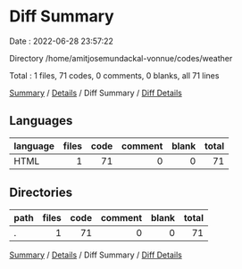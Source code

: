 # Diff Summary

Date : 2022-06-28 23:57:22

Directory /home/amitjosemundackal-vonnue/codes/weather

Total : 1 files,  71 codes, 0 comments, 0 blanks, all 71 lines

[Summary](results.md) / [Details](details.md) / Diff Summary / [Diff Details](diff-details.md)

## Languages
| language | files | code | comment | blank | total |
| :--- | ---: | ---: | ---: | ---: | ---: |
| HTML | 1 | 71 | 0 | 0 | 71 |

## Directories
| path | files | code | comment | blank | total |
| :--- | ---: | ---: | ---: | ---: | ---: |
| . | 1 | 71 | 0 | 0 | 71 |

[Summary](results.md) / [Details](details.md) / Diff Summary / [Diff Details](diff-details.md)